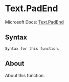 ---
---

# Text.PadEnd

Microsoft Docs: [Text.PadEnd](https://docs.microsoft.com/en-us/powerquery-m/text-padend)

## Syntax

```powerquery-m
Syntax for this function.
```

## About

About this function.

